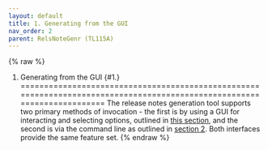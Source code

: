 ```yaml
---
layout: default
title: 1. Generating from the GUI
nav_order: 2
parent: RelsNoteGenr (TL115A)
---
```

{% raw %}
1. Generating from the GUI                                                                                         {#1.}
========================================================================================================================
The release notes generation tool supports two primary methods of invocation - the first is by using a GUI for
interacting and selecting options, outlined in [this section](1.1.), and the second is via the command line as outlined
in [section 2](2.).  Both interfaces provide the same feature set.
{% endraw %}